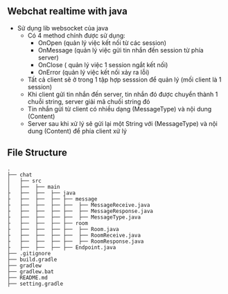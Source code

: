 ## Webchat realtime with java
 - Sử dụng lib websocket của java
    - Có 4 method chính được sử dụng:
        - OnOpen (quản lý việc kết nối từ các session)
        - OnMessage (quản lý việc gửi tin nhắn đến session từ phía server)
        - OnClose  ( quản lý việc 1 session ngắt kết nối)
        - OnError (quản lý việc kết nối xảy ra lỗi)
    - Tất cả client sẽ ở trong 1 tập hợp sesssion để quản lý (mối client là 1 session)
    - Khi client gửi tin nhắn đến server, tin nhắn đó được chuyển thành 1 chuỗi string, server giải mã chuối string đó 
    - Tin nhắn gửi từ client có nhiều dạng (MessageType) và nội dung (Content)
    - Server sau khi xử lý sẽ gửi lại một String với (MessageType) và nội dung (Content) để phía client xử lý
## File Structure
```
.
├── chat
│   ├── src
│   ├──  ├── main
├   ├──  ├──  ├── java 
├   ├──  ├──  ├── ├── message 
├   ├──  ├──  ├── ├──  ├── MessageReceive.java
├   ├──  ├──  ├── ├──  ├── MessageResponse.java
├   ├──  ├──  ├── ├──  ├── MessageType.java
├   ├──  ├──  ├── ├── room 
├   ├──  ├──  ├── ├──  ├── Room.java
├   ├──  ├──  ├── ├──  ├── RoomReceive.java
├   ├──  ├──  ├── ├──  ├── RoomResponse.java
├   ├──  ├──  ├── ├── Endpoint.java 
├── .gitignore
├── build.gradle
├── gradlew
├── gradlew.bat
├── README.md
├── setting.gradle
```
